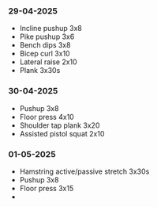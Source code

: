 ### 29-04-2025
- Incline pushup 3x8
- Pike pushup 3x6
- Bench dips 3x8
- Bicep curl 3x10
- Lateral raise 2x10
- Plank 3x30s
### 30-04-2025
- Pushup 3x8
- Floor press 4x10
- Shoulder tap plank 3x20
- Assisted pistol squat 2x10
### 01-05-2025
- Hamstring active/passive stretch 3x30s
- Pushup 3x8
-  Floor press 3x15
- 